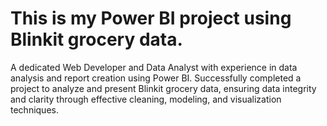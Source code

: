 # This is my Power BI project using Blinkit grocery data.

A dedicated Web Developer and Data Analyst with experience in data analysis and report creation using Power BI. 
Successfully completed a project to analyze and present Blinkit grocery data, ensuring data integrity and clarity through effective cleaning, modeling, and visualization techniques.
